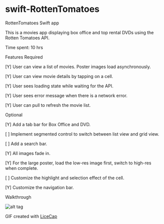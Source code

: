 # swift-RottenTomatoes
RottenTomatoes Swift app

This is a movies app displaying box office and top rental DVDs using the Rotten Tomatoes API.

Time spent: 10 hrs

Features
Required

[Y] User can view a list of movies. Poster images load asynchronously.

[Y] User can view movie details by tapping on a cell.

[Y] User sees loading state while waiting for the API.

[Y] User sees error message when there is a network error.

[Y] User can pull to refresh the movie list.

Optional

[Y] Add a tab bar for Box Office and DVD.

[ ] Implement segmented control to switch between list view and grid view.

[ ] Add a search bar.

[Y] All images fade in.

[Y] For the large poster, load the low-res image first, switch to high-res when complete.

[ ] Customize the highlight and selection effect of the cell.

[Y] Customize the navigation bar.

Walkthrough

![alt tag](https://github.com/oazarova/swift-RottenTomatoes/blob/master/rt.gif)

GIF created with <a href=http://www.cockos.com/licecap/>LiceCap</a>
